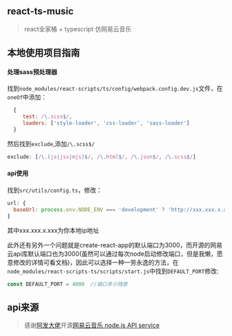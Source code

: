 ## react-ts-music

> react全家桶 + typescript 仿网易云音乐

## 本地使用项目指南

#### 处理sass预处理器
找到`node_modules/react-scripts/ts/config/webpack.config.dev.js`文件，在`oneOf`中添加：
```js
  {
     test: /\.scss$/,
     loaders: ['style-loader', 'css-loader', 'sass-loader']
  }
```
然后找到`exclude`,添加`/\.scss$/`
```js
exclude: [/\.(js|jsx|mjs)$/, /\.html$/, /\.json$/, /\.scss$/]
```

#### api使用
找到`src/utils/config.ts`，修改：
```js
url: {
  baseUrl: process.env.NODE_ENV === 'development' ? 'http://xxx.xxx.x.xxx:3000/' : '/'
}
```
其中xxx.xxx.x.xxx为你本地ip地址

此外还有另外一个问题就是create-react-app的默认端口为3000，而开源的网易云api库默认端口也为3000(虽然可以通过每次node启动修改端口，但是我懒，愿意修改的详情可看文档)，因此可以选择一种一劳永逸的方法，在`node_modules/react-scripts-ts/scripts/start.js`中找到`DEFAULT_PORT`修改:
```js
const DEFAULT_PORT = 4000  //端口多少随意
```

## api来源

> 感谢[阿发大佬](https://github.com/Binaryify)开源[网易云音乐 node.js API
 service](https://binaryify.github.io/NeteaseCloudMusicApi/#/)

